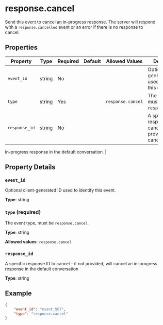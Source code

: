 # response.cancel

Send this event to cancel an in-progress response. The server will respond 
with a `response.cancelled` event or an error if there is no response to 
cancel.


## Properties

| Property | Type | Required | Default | Allowed Values | Description |
| -------- | ---- | -------- | ------- | -------------- | ----------- |
| `event_id` | string | No |  |  | Optional client-generated ID used to identify this event. |
| `type` | string | Yes |  | `response.cancel` | The event type, must be `response.cancel`. |
| `response_id` | string | No |  |  | A specific response ID to cancel - if not provided, will cancel an 
in-progress response in the default conversation.
 |

## Property Details

### `event_id`

Optional client-generated ID used to identify this event.

**Type**: string

### `type` (required)

The event type, must be `response.cancel`.

**Type**: string

**Allowed values**: `response.cancel`

### `response_id`

A specific response ID to cancel - if not provided, will cancel an 
in-progress response in the default conversation.


**Type**: string

## Example

```json
{
    "event_id": "event_567",
    "type": "response.cancel"
}

```

